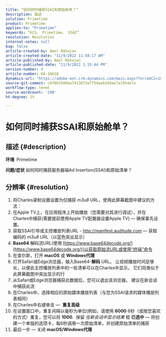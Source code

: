 ```yaml
---
title: “如何同时捕获SSAI和原始舱单？”
description: 描述
solution: Primetime
product: Primetime
applies-to: "Primetime"
keywords: “KCS， Primetime， SSAI”
resolution: Resolution
internal-notes: null
bug: false
article-created-by: Amol Mahajan
article-created-date: "11/9/2022 11:58:17 AM"
article-published-by: Amol Mahajan
article-published-date: "11/9/2022 1:15:44 PM"
version-number: 4
article-number: KA-16610
dynamics-url: "https://adobe-ent.crm.dynamics.com/main.aspx?forceUCI=1&pagetype=entityrecord&etn=knowledgearticle&id=0a56cac8-2560-ed11-9561-6045bd006268"
source-git-commit: c8f8b3566be7413072e7754ae6249ae7a1954e7a
workflow-type: tm+mt
source-wordcount: '290'
ht-degree: 1%

---
```


# 如何同时捕获SSAI和原始舱单？

## 描述 {#description}

<b>环境 </b>
Primetime


<b>问题/症状</b>
如何同时捕获服务器端Ad Insertion(SSAI)和原始清单？


## 分辨率 {#resolution}


1. 将Charles录制设置设置为仅捕获 *m3u8* URL，使用此屏幕截图中建议的方法：
2. 在Apple TV上，在应用程序上开始播放（您需要对其进行调试），并在Charles中捕获(需要提前使用Apple TV配置器设置Apple TV) — 确保事先设置。
3. 获取SSAI引导或主控播放列表URL - http://manifest.auditude.com — 获取编码的 *m3u8* URL（以蓝色突出显示）
4. <b>Base64</b> 解码流URL(使用 [https://www.base64decode.org/](https://www.base64decode.org/))以获取原始流URL或使用“终端”命令
5. 在查尔斯，打开 <b>macOS</b> 或 <b>Windows代理</b>
6. 打开Safari或Edge浏览器，输入Base64-<b>解码</b> URL。 让视频播放时间足够长，以便此主控播放列表中的一些清单可以在Charles中显示。 它们将类似于此屏幕截图中突出显示的行
7. 从Safari或Edge浏览器捕获此数据后，您可以退出该浏览器。 建议在新会话中捕获此流
8. 在Charles中，选择相应的原始媒体播放列表（与您为SSAI请求的媒体播放列表相同）
9. 在Charles中右键单击 —  <b>重复高级</b>
10. 在设置窗口中，重复间隔以毫秒为单位(例如，请使用 <b>6000</b> 6秒（或按您喜欢的方式）重复，您可以将 <b>1000</b>.  保留 *在新会话中显示结果* 框 <b>已选中</b>  — 将创建一个单独的选项卡，每6秒调用一次原始清单，并创建原始清单的捕获
11. 最后一步 — 关闭 <b>macOS/Windows代理</b>

